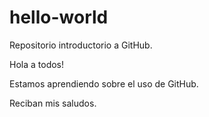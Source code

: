 # hello-world
Repositorio introductorio a GitHub.

Hola a todos!

Estamos aprendiendo sobre el uso de GitHub.

Reciban mis saludos.
